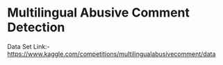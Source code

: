 # Multilingual Abusive Comment Detection

Data Set Link:- https://www.kaggle.com/competitions/multilingualabusivecomment/data

